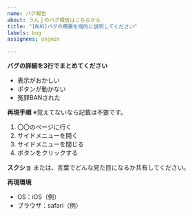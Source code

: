```yaml
---
name: バグ報告
about: うんｊのバグ報告はこちらから
title: "[BUG]バグの概要を端的に説明してください"
labels: bug
assignees: onjmin

---
```


**バグの詳細を3行でまとめてください**
- 表示がおかしい
- ボタンが動かない 
- 冤罪BANされた

**再現手順**
※覚えてないなら記載は不要です。
1. 〇〇のページに行く
2. サイドメニューを開く
3. サイドメニューを閉じる
4. ボタンをクリックする

**スクショ**
または、言葉でどんな見た目になるか共有してください。

**再現環境**
 - OS：iOS（例）
 - ブラウザ：safari（例）
